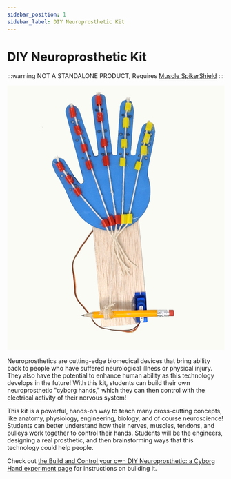 ```yaml
---
sidebar_position: 1
sidebar_label: DIY Neuroprosthetic Kit
---
```


# DIY Neuroprosthetic Kit #
:::warning
NOT A STANDALONE PRODUCT, Requires [Muscle SpikerShield](https://backyardbrains.com/products/muscleSpikershieldBundle) 
:::

![built](DIY_Hand_Built_large.jpeg)

Neuroprosthetics are cutting-edge biomedical devices that bring ability back to people who have suffered neurological illness or physical injury. They also have the potential to enhance human ability as this technology develops in the future! With this kit, students can build their own neuroprosthetic "cyborg hands," which they can then control with the electrical activity of their nervous system!

This kit is a powerful, hands-on way to teach many cross-cutting concepts, like anatomy, physiology, engineering, biology, and of course neuroscience! Students can better understand how their nerves, muscles, tendons, and pulleys work together to control their hands. Students will be the engineers, designing a real prosthetic, and then brainstorming ways that this technology could help people.

Check out [the Build and Control your own DIY Neuroprosthetic: a Cyborg Hand experiment page](https://backyardbrains.com/experiments/DIYNeuroprosthetic) for instructions on building it.

